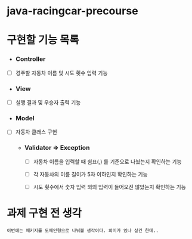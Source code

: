 # java-racingcar-precourse

# 구현할 기능 목록

- ### Controller
- [ ] 경주할 자동차 이름 및 시도 횟수 입력 기능

- ### View
- [ ] 실행 결과 및 우승자 출력 기능

- ### Model
- [ ] 자동차 클래스 구현

  - ### Validator => Exception
    - [ ] 자동차 이름을 입력할 때 쉼표(,) 를 기준으로 나눴는지 확인하는 기능
    - [ ] 각 자동차의 이름 길이가 5자 이하인지 확인하는 기능
    - [ ] 시도 횟수에서 숫자 입력 외의 입력이 들어오진 않았는지 확인하는 기능


# 과제 구현 전 생각
    이번에는 패키지를 도메인형으로 나눠볼 생각이다. 의미가 있나 싶긴 한데..

